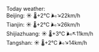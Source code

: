 Today weather:  
Beijing: ☀️ 🌡️+2°C 🌬️↘22km/h  
Tianjin: ☀️ 🌡️+2°C 🌬️↘26km/h  
Shijiazhuang: ☀️ 🌡️+3°C 🌬️↖11km/h  
Tangshan: ☀️ 🌡️+2°C 🌬️↘14km/h  
